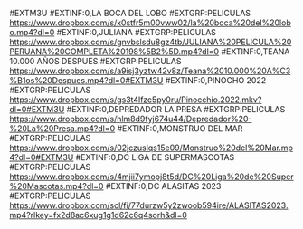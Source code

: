 #EXTM3U
#EXTINF:0,LA BOCA DEL LOBO
#EXTGRP:PELICULAS
https://www.dropbox.com/s/x0stfr5m00vww02/la%20boca%20del%20lobo.mp4?dl=0
#EXTINF:0,JULIANA
#EXTGRP:PELICULAS
https://www.dropbox.com/s/gnvbslsdu8gz4tb/JULIANA%20PELICULA%20PERUANA%20COMPLETA%20198%5B2%5D.mp4?dl=0
#EXTINF:0,TEANA 10.000 AÑOS DESPUES
#EXTGRP:PELICULAS
https://www.dropbox.com/s/a9isj3yztw42v8z/Teana%2010.000%20A%C3%B1os%20Despues.mp4?dl=0#EXTM3U
#EXTINF:0,PINOCHO 2022
#EXTGRP:PELICULAS
https://www.dropbox.com/s/gs3t4lfzc5py0ru/Pinocchio.2022.mkv?dl=0#EXTM3U
#EXTINF:0,DEPREDADOR LA PRESA
#EXTGRP:PELICULAS
https://www.dropbox.com/s/hlm8d9fyj674u44/Depredador%20-%20La%20Presa.mp4?dl=0
#EXTINF:0,MONSTRUO DEL MAR
#EXTGRP:PELICULAS
https://www.dropbox.com/s/02jczuslqs15e09/Monstruo%20del%20Mar.mp4?dl=0#EXTM3U
#EXTINF:0,DC LIGA DE SUPERMASCOTAS
#EXTGRP:PELICULAS
https://www.dropbox.com/s/4mjii7ymopj8t5d/DC%20Liga%20de%20Super%20Mascotas.mp4?dl=0
#EXTINF:0,DC ALASITAS 2023
#EXTGRP:PELICULAS
https://www.dropbox.com/scl/fi/77durzw5y2zwoob594ire/ALASITAS2023.mp4?rlkey=fx2d8ac6xug1g1d62c6q4sorh&dl=0

